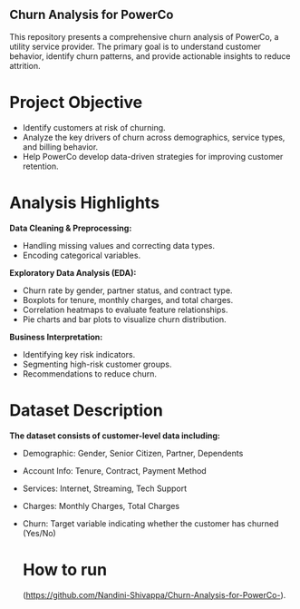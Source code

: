 ## Churn Analysis for PowerCo
This repository presents a comprehensive churn analysis of PowerCo, a utility service provider. The primary goal is to understand customer behavior, identify churn patterns, and provide actionable insights to reduce attrition.

# Project Objective

- Identify customers at risk of churning.
- Analyze the key drivers of churn across demographics, service types, and billing behavior.
- Help PowerCo develop data-driven strategies for improving customer retention.

# Analysis Highlights
**Data Cleaning & Preprocessing:**
- Handling missing values and correcting data types.
- Encoding categorical variables.

**Exploratory Data Analysis (EDA):**

- Churn rate by gender, partner status, and contract type.
- Boxplots for tenure, monthly charges, and total charges.
- Correlation heatmaps to evaluate feature relationships.
- Pie charts and bar plots to visualize churn distribution.

**Business Interpretation:**

- Identifying key risk indicators.
- Segmenting high-risk customer groups.
- Recommendations to reduce churn.

# Dataset Description
**The dataset consists of customer-level data including:**

- Demographic: Gender, Senior Citizen, Partner, Dependents
- Account Info: Tenure, Contract, Payment Method
- Services: Internet, Streaming, Tech Support
- Charges: Monthly Charges, Total Charges
- Churn: Target variable indicating whether the customer has churned (Yes/No)

  # How to run
  (https://github.com/Nandini-Shivappa/Churn-Analysis-for-PowerCo-).
